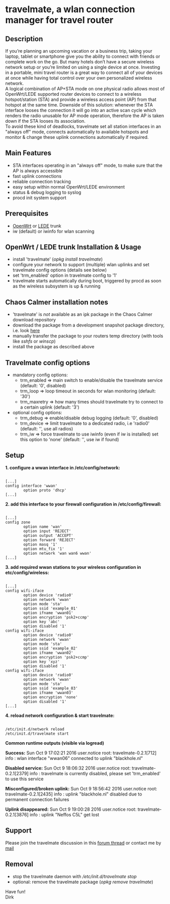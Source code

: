 # travelmate, a wlan connection manager for travel router

## Description
If you’re planning an upcoming vacation or a business trip, taking your laptop, tablet or smartphone give you the ability to connect with friends or complete work on the go. But many hotels don’t have a secure wireless network setup or you’re limited on using a single device at once. Investing in a portable, mini travel router is a great way to connect all of your devices at once while having total control over your own personalized wireless network.  
A logical combination of AP+STA mode on one physical radio allows most of OpenWrt/LEDE supported router devices to connect to a wireless hotspot/station (STA) and provide a wireless access point (AP) from that hotspot at the same time. Downside of this solution: whenever the STA interface looses the connection it will go into an active scan cycle which renders the radio unusable for AP mode operation, therefore the AP is taken down if the STA looses its association.  
To avoid these kind of deadlocks, travelmate set all station interfaces in an "always off" mode, connects automatically to available hotspots and monitor & change these uplink connections automatically if required.  

## Main Features
* STA interfaces operating in an "always off" mode, to make sure that the AP is always accessible
* fast uplink connections
* reliable connection tracking
* easy setup within normal OpenWrt/LEDE environment
* status & debug logging to syslog
* procd init system support

## Prerequisites
* [OpenWrt](https://openwrt.org) or [LEDE](https://www.lede-project.org) trunk
* iw (default) or iwinfo for wlan scanning

## OpenWrt / LEDE trunk Installation & Usage
* install 'travelmate' (_opkg install travelmate_)
* configure your network to support (multiple) wlan uplinks and set travelmate config options (details see below)
* set 'trm\_enabled' option in travelmate config to '1'
* travelmate starts automatically during boot, triggered by procd as soon as the wireless subsystem is up & running

## Chaos Calmer installation notes
* 'travelmate' is _not_ available as an ipk package in the Chaos Calmer download repository
* download the package from a development snapshot package directory, i.e. look [here](https://downloads.lede-project.org/snapshots/packages/x86_64/packages/)
* manually transfer the package to your routers temp directory (with tools like _sshfs_ or _winscp_)
* install the package as described above

## Travelmate config options
* mandatory config options:
    * trm\_enabled => main switch to enable/disable the travelmate service (default: '0', disabled)
    * trm\_loop => loop timeout in seconds for wlan monitoring (default: '30')
    * trm\_maxretry => how many times should travelmate try to connect to a certain uplink (default: '3')
* optional config options:
    * trm\_debug => enable/disable debug logging (default: '0', disabled)
    * trm\_device => limit travelmate to a dedicated radio, i.e 'radio0' (default: '', use all radios)
    * trm\_iw => force travelmate to use iwinfo (even if iw is installed) set this option to 'none' (default: '', use iw if found)

## Setup
**1. configure a wwan interface in /etc/config/network:**
<pre><code>
[...]
config interface 'wwan'
        option proto 'dhcp'
[...]
</code></pre>

**2. add this interface to your firewall configuration in /etc/config/firewall:**
<pre><code>
[...]
config zone
        option name 'wan'
        option input 'REJECT'
        option output 'ACCEPT'
        option forward 'REJECT'
        option masq '1'
        option mtu_fix '1'
        option network 'wan wan6 wwan'
[...]
</code></pre>

**3. add required wwan stations to your wireless configuration in etc/config/wireless:**
<pre><code>
[...]
config wifi-iface
        option device 'radio0'
        option network 'wwan'
        option mode 'sta'
        option ssid 'example_01'
        option ifname 'wwan01'
        option encryption 'psk2+ccmp'
        option key 'abc'
        option disabled '1'
config wifi-iface
        option device 'radio0'
        option network 'wwan'
        option mode 'sta'
        option ssid 'example_02'
        option ifname 'wwan02'
        option encryption 'psk2+ccmp'
        option key 'xyz'
        option disabled '1'
config wifi-iface
        option device 'radio0'
        option network 'wwan'
        option mode 'sta'
        option ssid 'example_03'
        option ifname 'wwan03'
        option encryption 'none'
        option disabled '1'
[...]
</code></pre>

**4. reload network configuration & start travelmate:**
<pre><code>
/etc/init.d/network reload
/etc/init.d/travelmate start
</code></pre>

**Common runtime outputs (visible via logread)**

**Success:** Sun Oct  9 17:02:21 2016 user.notice root: travelmate-0.2.1[712] info : wlan interface "wwan06" connected to uplink "blackhole.nl"

**Disabled service:** Sun Oct  9 18:06:32 2016 user.notice root: travelmate-0.2.1[2379] info : travelmate is currently disabled, please set 'trm_enabled' to use this service

**Misconfigured/broken uplink:** Sun Oct  9 18:56:42 2016 user.notice root: travelmate-0.2.1[2435] info : uplink "blackhole.nl" disabled due to permanent connection failures

**Uplink disappeared:** Sun Oct  9 19:00:28 2016 user.notice root: travelmate-0.2.1[3876] info : uplink "Neffos C5L" get lost

## Support
Please join the travelmate discussion in this [forum thread](https://forum.openwrt.org/viewtopic.php?id=67697) or contact me by [mail](mailto:dev@brenken.org)  

## Removal
* stop the travelmate daemon with _/etc/init.d/travelmate stop_
* optional: remove the travelmate package (_opkg remove travelmate_)

Have fun!  
Dirk  
